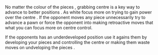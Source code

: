 
No matter the colour of the pieces , grabbing centre is a key way to advance to better positions . As white focus more on trying to gain power over the centre . If the opponent moves any piece unnecessarily try to advance a pawn or force the opponent into making retroactive moves that what you can focus more on centre control.

If the opponents has an underdeveloped position use it agains them by developing your pieces and controlling the centre or making them waste moves on undveloping the pieces . 